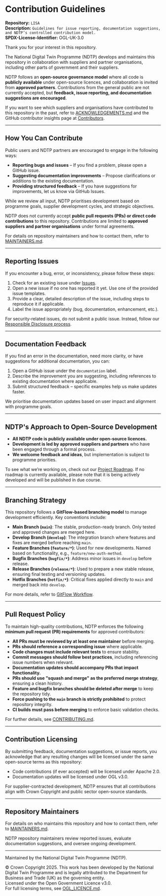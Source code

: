 # Contribution Guidelines  

**Repository:** `LISA`  
**Description:** `Guidelines for issue reporting, documentation suggestions, and NDTP’s controlled contribution model.`  
**SPDX-License-Identifier:** OGL-UK-3.0

Thank you for your interest in this repository.

The National Digital Twin Programme (NDTP) develops and maintains this repository in collaboration with suppliers and partner organisations, including other parts of
 government and their suppliers.  

NDTP follows an **open-source governance model** where all code is **publicly available** under open-source licences, and collaboration is invited from **approved 
partners**. Contributions from the general public are not currently accepted, but **feedback, issue reporting, and documentation suggestions are encouraged**.  

If you want to see which suppliers and organisations have contributed to this repository in the past, refer to [ACKNOWLEDGEMENTS.md](ACKNOWLEDGEMENTS.md) and the GitHub contributor insights page at [Contributors](https://github.com/National-Digital-Twin/LISA/graphs/contributors).  

---

## How You Can Contribute  

Public users and NDTP partners are encouraged to engage in the following ways:  

- **Reporting bugs and issues** – If you find a problem, please open a GitHub issue.  
- **Suggesting documentation improvements** – Propose clarifications or additions to the existing documentation.  
- **Providing structured feedback** – If you have suggestions for improvements, let us know via GitHub Issues.  

While we review all input, NDTP prioritises development based on programme goals, supplier development cycles, and strategic objectives.  

NDTP does not currently accept **public pull requests (PRs) or direct code contributions** to this repository. Contributions are limited to **approved suppliers and 
partner organisations** under formal agreements.  

For details on repository maintainers and how to contact them, refer to [MAINTAINERS.md](MAINTAINERS.md).  

---

## Reporting Issues  

If you encounter a bug, error, or inconsistency, please follow these steps:  

1. Check for an existing issue under [Issues](https://github.com/National-Digital-Twin/LISA/issues).  
2. Open a new issue if no one has reported it yet. Use one of the provided issue templates.  
3. Provide a clear, detailed description of the issue, including steps to reproduce it if applicable.  
4. Label the issue appropriately (bug, documentation, enhancement, etc.).  

For security-related issues, do not submit a public issue. Instead, follow our [Responsible Disclosure process](SECURITY.md).  

---

## Documentation Feedback  

If you find an error in the documentation, need more clarity, or have suggestions for additional documentation, you can:  

1. Open a GitHub issue under the `documentation` label.  
2. Describe the improvement you are suggesting, including references to existing documentation where applicable.  
3. Submit structured feedback – specific examples help us make updates faster.  

We prioritise documentation updates based on user impact and alignment with programme goals.  

---

## NDTP's Approach to Open-Source Development  

- **All NDTP code is publicly available under open-source licences.**  
- **Development is led by approved suppliers and partners** who have been engaged through a formal process.  
- **We welcome feedback and ideas**, but implementation is subject to programme priorities.  

To see what we’re working on, check out our [Project Roadmap](https://github.com/National-Digital-Twin/LISA/projects). If no roadmap is currently available, 
please note that it is being actively developed and will be published in due course.  

---

## Branching Strategy  

This repository follows a **GitFlow-based branching model** to manage development efficiently. Key conventions include:  

- **Main Branch (`main`)**: The stable, production-ready branch. Only tested and approved changes are merged here.  
- **Develop Branch (`develop`)**: The integration branch where features and fixes are merged before reaching `main`.  
- **Feature Branches (`feature/*`)**: Used for new developments. Named based on functionality, e.g., `feature/new-auth-method`.  
- **Bugfix Branches (`bugfix/*`)**: Address minor issues in `develop` before release.  
- **Release Branches (`release/*`)**: Used to prepare a new stable release, ensuring final testing and versioning updates.  
- **Hotfix Branches (`hotfix/*`)**: Critical fixes applied directly to `main` and merged back into `develop`.  

For more details, refer to [GitFlow Workflow](https://www.atlassian.com/git/tutorials/comparing-workflows/gitflow-workflow).  

---

## Pull Request Policy  

To maintain high-quality contributions, NDTP enforces the following **minimum pull request (PR) requirements** for approved contributors:  

- **All PRs must be reviewed by at least one maintainer** before merging.  
- **PRs should reference a corresponding issue** where applicable.  
- **Code changes must include relevant tests** to ensure stability.  
- **Commit messages should follow best practices**, including referencing issue numbers when relevant.  
- **Documentation updates should accompany PRs that impact functionality.**  
- **PRs should use "squash and merge" as the preferred merge strategy**, ensuring a clean history.  
- **Feature and bugfix branches should be deleted after merge** to keep the repository tidy.  
- **Force pushing to the `main` branch is strictly prohibited** to protect repository integrity.  
- **CI builds must pass before merging** to enforce basic validation checks.  

For further details, see [CONTRIBUTING.md](CONTRIBUTING.md).   

---

## Contribution Licensing  

By submitting feedback, documentation suggestions, or issue reports, you acknowledge that any resulting changes will be licensed under the same open-source terms 
as this repository:  

- Code contributions (if ever accepted) will be licensed under Apache 2.0.  
- Documentation updates will be licensed under OGL v3.0.  

For supplier-contracted development, NDTP ensures that all contributions align with Crown Copyright and public sector open-source standards.  

---

## Repository Maintainers  

For details on who maintains this repository and how to contact them, refer to [MAINTAINERS.md](MAINTAINERS.md).  

NDTP repository maintainers review reported issues, evaluate documentation suggestions, and oversee ongoing development.  

---

Maintained by the National Digital Twin Programme (NDTP).  

© Crown Copyright 2025. This work has been developed by the National Digital Twin Programme and is legally attributed to the Department for Business and Trade (UK) 
as the governing entity.  
Licensed under the Open Government Licence v3.0.  
For full licensing terms, see [OGL_LICENCE.md](OGL_LICENCE.md).